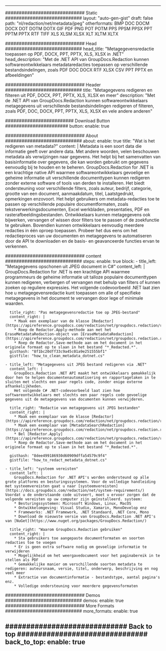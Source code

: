 
---
############################# Static ############################
layout: "auto-gen-gist" 
draft: false
path: "nl/redaction/net/metadata/jpeg"
otherformats: BMP DOC DOCM DOCX DOT DOTM DOTX GIF PDF PNG POT POTM PPS PPSM PPSX PPT PPTM PPTX RTF TIFF XLS XLSM XLSX XLT XLTM XLTX  

############################# Head ############################
head_title: "Metagegevensredactie toepassen op PDF, DOCX, PPT, PPTX, XLS, XLSX in .NET"
head_description: "Met de .NET API van GroupDocs.Redaction kunnen softwareontwikkelaars metadataredacties toepassen op verschillende bestandsindelingen, zoals PDF DOC DOCX RTF XLSX CSV PPT PPTX en afbeeldingen"

############################# Header ############################
title: "Metagegevens redigeren en filteren uit PDF, DOCX, PPT, PPTX, XLS, XLSX en meer"
description: "Met de .NET API van GroupDocs.Redaction kunnen softwareontwikkelaars metagegevens uit verschillende bestandsindelingen redigeren of filteren, zoals PDF, DOC, DOCX, PPT, PPTX, XLS, XLSX en vele andere anderen"

######################### Download Button #######################
button:
    enable: true

############################# About ############################
about:
    enable: true
    title: "Wat is het redigeren van metadata?"
    content: |
        Metadata is een soort data die informatie geeft over andere data. Met andere woorden, velen beschouwen metadata als verwijzingen naar gegevens. Het helpt bij het samenvatten van basisinformatie over gegevens, die kan worden gebruikt om gegevens eenvoudig bij te houden en te beheren. GroupDocs.Redaction for .NET is een krachtige native API waarmee softwareontwikkelaars gevoelige en geheime informatie uit verschillende documenttypen kunnen redigeren zonder externe software of tools van derden te installeren. Het biedt ondersteuning voor verschillende filters, zoals auteur, bedrijf, categorie, grootte van een document, aanmaakdatum, titel, Laatstgedrukt, opmerkingen enzovoort. Het helpt gebruikers om metadata-redacties toe te passen op verschillende populaire documentformaten, zoals tekstverwerkingsdocumenten, Excel werkbladen, presentaties, PDF en rasterafbeeldingsbestanden. Ontwikkelaars kunnen metagegevens ook bijwerken, vervangen of wissen door filters toe te passen of de zoekfunctie te gebruiken. Bovendien kunnen ontwikkelaars eenvoudig meerdere redacties in één oproep toepassen. Probeer het dus eens om het redactieproces van uw documenten en metagegevens te automatiseren door de API te downloaden en de basis- en geavanceerde functies ervan te verkennen.

############################# content ############################
steps:
    enable: true
    block:
    - title_left: "Metagegevens opschonen uit JPEG document in C#"
      content_left: |
        GroupDocs.Redaction for .NET is een krachtige API waarmee programmeurs de geheime informatie uit talloze populaire documenttypen kunnen redigeren, verbergen of vervangen met behulp van filters of kunnen zoeken op reguliere expressies.
        Het volgende codevoorbeeld .NET laat zien hoe u metagegevensredactie kunt toepassen om alle of specifieke metagegevens in het document te vervangen door lege of minimale waarden.

      title_right: "Pas metagegevensredactie toe op JPEG-bestand"
      content_right: |
        * Maak een exemplaar van de klasse [Redactor](https://apireference.groupdocs.com/redaction/net/groupdocs.redaction/redactor)
        * Roep de Redactor.Apply-methode aan met het EraseMetadataRedaction-object van [EraseMetadataRedaction](https://apireference.groupdocs.com/redaction/net/groupdocs.redaction.redactions/erasemetadataRedaction)
        * Roep de Redactor.Save-methode aan om het document in het originele formaat op te slaan in het bestand "*_Redacted.*".        
      gisthash: "8f1bc20dff33c9a45c01a9e251555bf1"
      gistfile: "how_to_clean_metadata_dotnet.cs"

    - title_left: "Metagegevens uit JPEG bestand redigeren via .NET"
      content_left: |
        GroupDocs.Redaction .NET API maakt het ontwikkelaars gemakkelijk door hen te helpen documentenautomatisering en rapportagetaken in te sluiten met slechts een paar regels code, zonder enige externe afhankelijkheden.
        Het volgende C# .NET-codevoorbeeld laat zien hoe softwareontwikkelaars met slechts een paar regels code gevoelige gegevens uit de metagegevens van documenten kunnen verwijderen.
        
      title_right: "Redactie van metagegevens uit JPEG bestanden"
      content_right: |
        * Maak een exemplaar van de klasse [Redactor](https://apireference.groupdocs.com/redaction/net/groupdocs.redaction/redactor)
        * Maak een exemplaar van [MetadataSearchRedaction](https://apireference.groupdocs.com/redaction/net/groupdocs.redaction.redactions/metadatasearchredaction)
        * Bel [Redactor.Apply](https://apireference.groupdocs.com/redaction/net/groupdocs.redaction/redactor/methods/apply/index) 
        * Roep de Redactor.Save-methode aan om het document in het originele formaat op te slaan in het bestand "*_Redacted.*".
        
      gisthash: "8dee499186930d60909dffa54579c9f4"
      gistfile: "how_to_redact_metadata_dotnet.cs"

    - title_left: "systeem vereisten"
      content_left: |
        GroupDocs.Redaction for .NET API's worden ondersteund op alle grote platforms en besturingssystemen. Voor de volledige handleiding met systeemvereisten gaat u naar [systeemvereisten](https://docs.groupdocs.com/redaction/net/system-requirements/) Voordat u de onderstaande code uitvoert, moet u ervoor zorgen dat de volgende vereisten op uw computer zijn geïnstalleerd. systeem:
        * Besturingssystemen: Microsoft Windows, Linux, MacOS
        * Ontwikkelomgeving: Visual Studio, Xamarin, MonoDevelop enz
        * Frameworks: .NET Framework, .NET Standaard, .NET Core, Mono
        * Download de nieuwste versie van GroupDocs.Redaction .NET API's van [NuGet](https://www.nuget.org/packages/GroupDocs.Redaction/)
        
      title_right: "Waarom GroupDocs.Redaction gebruiken"
      content_right: |
        * Sta gebruikers toe aangepaste documentformaten en soorten redacties toe te voegen
        * Er is geen extra software nodig om gevoelige informatie te verwijderen
        * Mogelijkheid om het weergavedocument voor het paginabereik in te stellen als PDF
        * Gemakkelijke manier om verschillende soorten metadata te redigeren: auteursnaam, versie, titel, onderwerp, beschrijving en nog veel meer
        * Extractie van documentinformatie - bestandstype, aantal pagina's enz.
        * Volledige ondersteuning voor meerdere gegevensformaten

############################# Demos ############################
demos:
    enable: true
############################# More Formats ############################
more_formats:
    enable: true

############################# Back to top ###############################
back_to_top:
    enable: true
---
